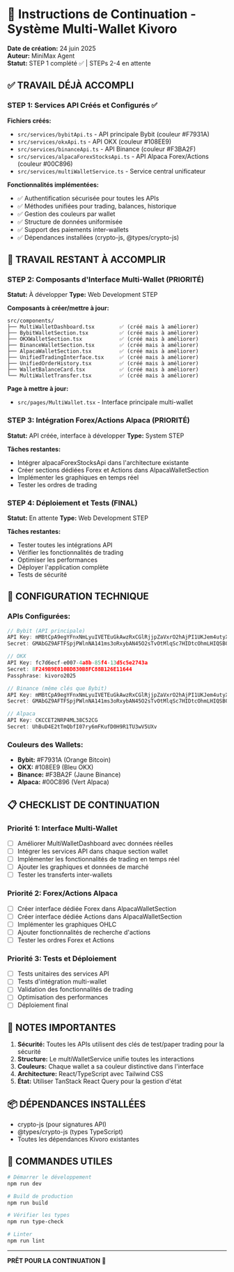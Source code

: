 # 🚀 Instructions de Continuation - Système Multi-Wallet Kivoro

**Date de création:** 24 juin 2025  
**Auteur:** MiniMax Agent  
**Statut:** STEP 1 complété ✅ | STEPs 2-4 en attente

## ✅ **TRAVAIL DÉJÀ ACCOMPLI**

### STEP 1: Services API Créés et Configurés ✅

**Fichiers créés:**
- `src/services/bybitApi.ts` - API principale Bybit (couleur #F7931A)
- `src/services/okxApi.ts` - API OKX (couleur #108EE9) 
- `src/services/binanceApi.ts` - API Binance (couleur #F3BA2F)
- `src/services/alpacaForexStocksApi.ts` - API Alpaca Forex/Actions (couleur #00C896)
- `src/services/multiWalletService.ts` - Service central unificateur

**Fonctionnalités implémentées:**
- ✅ Authentification sécurisée pour toutes les APIs
- ✅ Méthodes unifiées pour trading, balances, historique
- ✅ Gestion des couleurs par wallet
- ✅ Structure de données uniformisée
- ✅ Support des paiements inter-wallets
- ✅ Dépendances installées (crypto-js, @types/crypto-js)

## 🎯 **TRAVAIL RESTANT À ACCOMPLIR**

### STEP 2: Composants d'Interface Multi-Wallet (PRIORITÉ)
**Statut:** À développer
**Type:** Web Development STEP

**Composants à créer/mettre à jour:**
```
src/components/
├── MultiWalletDashboard.tsx        ✅ (créé mais à améliorer)
├── BybitWalletSection.tsx          ✅ (créé mais à améliorer) 
├── OKXWalletSection.tsx            ✅ (créé mais à améliorer)
├── BinanceWalletSection.tsx        ✅ (créé mais à améliorer)
├── AlpacaWalletSection.tsx         ✅ (créé mais à améliorer)
├── UnifiedTradingInterface.tsx     ✅ (créé mais à améliorer)
├── UnifiedOrderHistory.tsx         ✅ (créé mais à améliorer)
├── WalletBalanceCard.tsx           ✅ (créé mais à améliorer)
└── MultiWalletTransfer.tsx         ✅ (créé mais à améliorer)
```

**Page à mettre à jour:**
- `src/pages/MultiWallet.tsx` - Interface principale multi-wallet

### STEP 3: Intégration Forex/Actions Alpaca (PRIORITÉ)
**Statut:** API créée, interface à développer
**Type:** System STEP

**Tâches restantes:**
- Intégrer alpacaForexStocksApi dans l'architecture existante
- Créer sections dédiées Forex et Actions dans AlpacaWalletSection
- Implémenter les graphiques en temps réel
- Tester les ordres de trading

### STEP 4: Déploiement et Tests (FINAL)
**Statut:** En attente
**Type:** Web Development STEP

**Tâches restantes:**
- Tester toutes les intégrations API
- Vérifier les fonctionnalités de trading
- Optimiser les performances
- Déployer l'application complète
- Tests de sécurité

## 🔧 **CONFIGURATION TECHNIQUE**

### APIs Configurées:
```typescript
// Bybit (API principale)
API Key: mMBtCpA9egYFnxNmLyuIVETEuGkAwzRxCGlRjjpZaVxrO2hAjPI1UKJem4utyXWp
Secret: GMAbGZ9AFTFSpjPWlnNA141ms3oRxybAN45O2sTvOtMlqSc7HIDtcOhmLHIQSB0O

// OKX  
API Key: fc7d6ecf-e007-4a8b-85f4-13d5c5e2743a
Secret: 8F249B9E010BD830B8FC88B126E11644
Passphrase: kivoro2025

// Binance (même clés que Bybit)
API Key: mMBtCpA9egYFnxNmLyuIVETEuGkAwzRxCGlRjjpZaVxrO2hAjPI1UKJem4utyXWp
Secret: GMAbGZ9AFTFSpjPWlnNA141ms3oRxybAN45O2sTvOtMlqSc7HIDtcOhmLHIQSB0O

// Alpaca
API Key: CKCCET2NRP4ML38C52CG
Secret: UhBuD4E2tTmQbfI07ry6mFKufD0H9R1TU3wV5UXv
```

### Couleurs des Wallets:
- **Bybit:** #F7931A (Orange Bitcoin)
- **OKX:** #108EE9 (Bleu OKX)
- **Binance:** #F3BA2F (Jaune Binance)
- **Alpaca:** #00C896 (Vert Alpaca)

## 📋 **CHECKLIST DE CONTINUATION**

### Priorité 1: Interface Multi-Wallet
- [ ] Améliorer MultiWalletDashboard avec données réelles
- [ ] Intégrer les services API dans chaque section wallet
- [ ] Implémenter les fonctionnalités de trading en temps réel
- [ ] Ajouter les graphiques et données de marché
- [ ] Tester les transferts inter-wallets

### Priorité 2: Forex/Actions Alpaca
- [ ] Créer interface dédiée Forex dans AlpacaWalletSection
- [ ] Créer interface dédiée Actions dans AlpacaWalletSection
- [ ] Implémenter les graphiques OHLC
- [ ] Ajouter fonctionnalités de recherche d'actions
- [ ] Tester les ordres Forex et Actions

### Priorité 3: Tests et Déploiement
- [ ] Tests unitaires des services API
- [ ] Tests d'intégration multi-wallet
- [ ] Validation des fonctionnalités de trading
- [ ] Optimisation des performances
- [ ] Déploiement final

## 🚨 **NOTES IMPORTANTES**

1. **Sécurité:** Toutes les APIs utilisent des clés de test/paper trading pour la sécurité
2. **Structure:** Le multiWalletService unifie toutes les interactions
3. **Couleurs:** Chaque wallet a sa couleur distinctive dans l'interface
4. **Architecture:** React/TypeScript avec Tailwind CSS
5. **État:** Utiliser TanStack React Query pour la gestion d'état

## 📦 **DÉPENDANCES INSTALLÉES**
- crypto-js (pour signatures API)
- @types/crypto-js (types TypeScript)
- Toutes les dépendances Kivoro existantes

## 🔄 **COMMANDES UTILES**

```bash
# Démarrer le développement
npm run dev

# Build de production  
npm run build

# Vérifier les types
npm run type-check

# Linter
npm run lint
```

---

**PRÊT POUR LA CONTINUATION** 🚀
